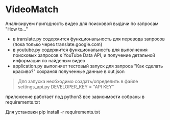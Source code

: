 # VideoMatch
Анализируем пригодность видео для поисковой выдачи по запросам "How to..."

- в translate.py содержится функциональность для перевода запросов (пока только через translate.google.com)
- в youtube.py содержится функциональность для выполнения поисковых запросов к YouTube Data API, и получение детальной информации по найденым видео
- application.py выполняет тестовый запуск для запроса "Как сделать красиво?" сохраняя полученные данные в out.json

>Для запуска необходимо создать/определить в файле settings_api.py DEVELOPER_KEY = "API KEY"

приложение работает под python3 все зависимости собраны в requirements.txt

Для установки
    pip install -r requirements.txt
